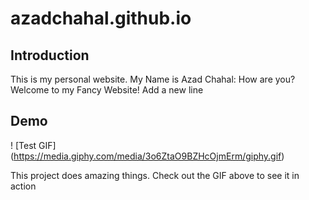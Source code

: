 # azadchahal.github.io
## Introduction
This is my personal website. My Name is Azad Chahal: How are you? Welcome to my Fancy Website!
Add a new line

## Demo

! [Test GIF] (https://media.giphy.com/media/3o6ZtaO9BZHcOjmErm/giphy.gif)

This project does amazing things. Check out the GIF above to see it in action
